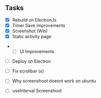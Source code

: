 ## Tasks
- [x] Rebuild on ElectronJs
- [x] Timer Save improvements
- [x] Screenshot (Win)
- [x] Static activity page
- - [ ] UI Improvements 
- [ ] Deploy on Electron

- [ ] Fix scrollbar (x)
- [ ] Why screenshoot doesnt work on ubuntu
- [ ] useInterval Screenshoot